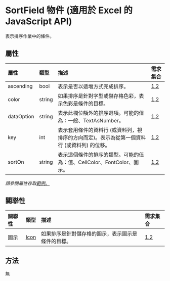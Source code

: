 ﻿# <a name="sortfield-object-javascript-api-for-excel"></a>SortField 物件 (適用於 Excel 的 JavaScript API)

表示排序作業中的條件。

## <a name="properties"></a>屬性

| 屬性	       | 類型	    |描述| 需求集合|
|:---------------|:--------|:----------|:----|
|ascending|bool|表示是否以遞增方式完成排序。|[1.2](../requirement-sets/excel-api-requirement-sets.md)|
|color|string|如果排序是針對字型或儲存格色彩，表示色彩是條件的目標。|[1.2](../requirement-sets/excel-api-requirement-sets.md)|
|dataOption|string|表示此欄位額外的排序選項。可能的值為：一般、TextAsNumber。|[1.2](../requirement-sets/excel-api-requirement-sets.md)|
|key|int|表示套用條件的資料行 (或資料列，視排序的方向而定)。表示為從第一個資料行 (或資料列) 的位移。|[1.2](../requirement-sets/excel-api-requirement-sets.md)|
|sortOn|string|表示這個條件的排序的類型。可能的值為：值、CellColor、FontColor、圖示。|[1.2](../requirement-sets/excel-api-requirement-sets.md)|

_請參閱屬性存取[範例。](#property-access-examples)_

## <a name="relationships"></a>關聯性
| 關聯性 | 類型	    |描述| 需求集合|
|:---------------|:--------|:----------|:----|
|圖示|[Icon](icon.md)|如果排序是針對儲存格的圖示，表示圖示是條件的目標。|[1.2](../requirement-sets/excel-api-requirement-sets.md)|

## <a name="methods"></a>方法
無

